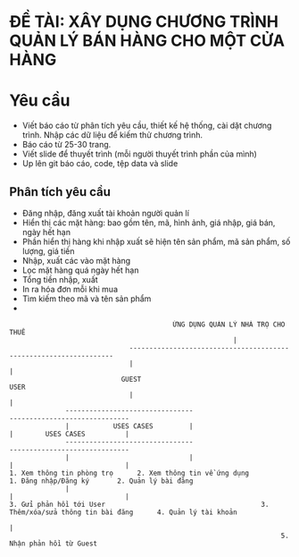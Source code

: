 # ĐỀ TÀI: XÂY DỤNG CHƯƠNG TRÌNH QUẢN LÝ BÁN HÀNG CHO MỘT CỬA HÀNG

# Yêu cầu
- Viết báo cáo từ phân tích yêu cầu, thiết kế hệ thống, cài dặt chương trình. Nhập các dữ liệu để kiếm thử chương trình.
- Báo cáo từ 25-30 trang.
- Viết slide để thuyết trình (mỗi người thuyết trình phần của mình)
- Up lên git báo cáo, code, tệp data và slide

## Phân tích yêu cầu
- Đăng nhập, đăng xuất tài khoản người quản lí
- Hiển thị các mặt hàng: bao gồm tên, mã, hình ảnh, giá nhập, giá bán, ngày hết hạn
- Phần hiển thị hàng khi nhập xuất sẽ hiện tên sản phẩm, mã sản phẩm, số lượng, giá tiền
- Nhập, xuất các vào mặt hàng
- Lọc mặt hàng quá ngày hết hạn
- Tổng tiền nhập, xuất
- In ra hóa đơn mỗi khi mua 
- Tìm kiếm theo mã và tên sản phẩm
- 

                                             ỨNG DỤNG QUẢN LÝ NHÀ TRỌ CHO THUÊ
                                                            |
                                  ------------------------------------------------------------------
                                  |                                                                |
                                GUEST                                                             USER
                                  |                                                                |
                  --------------------------------                                   ------------------------------
                  |           USES CASES         |                                   |        USES CASES          |
                  --------------------------------                                   ------------------------------
                  |                              |                                   |                            |
    1. Xem thông tin phòng trọ      2. Xem thông tin về ứng dụng            1. Đăng nhập/Đăng ký       2. Quản lý bài đăng
                  |                                                                  |                            |
    3. Gửi phản hồi tới User                                       3. Thêm/xóa/sửa thông tin bài đăng      4. Quản lý tài khoản
                                                                                     |
                                                                        5. Nhận phản hồi từ Guest

       
